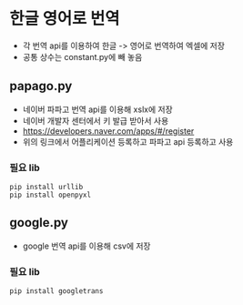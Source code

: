 # 한글 영어로 번역
- 각 번역 api를 이용하여 한글 -> 영어로 번역하여 엑셀에 저장
- 공통 상수는 constant.py에 빼 놓음

## papago.py
- 네이버 파파고 번역 api를 이용해 xslx에 저장
- 네이버 개발자 센터에서 키 발급 받아서 사용
- https://developers.naver.com/apps/#/register
- 위의 링크에서 어플리케이션 등록하고 파파고 api 등록하고 사용

### 필요 lib
```
pip install urllib
pip install openpyxl
```

## google.py
- google 번역 api를 이용해 csv에 저장

### 필요 lib
```
pip install googletrans
```